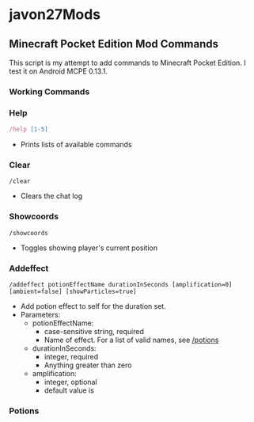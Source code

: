 # javon27Mods
## Minecraft Pocket Edition Mod Commands

This script is my attempt to add commands to Minecraft Pocket Edition. I test it on Android MCPE 0.13.1.

### Working Commands
### Help
```javascript
/help [1-5]
```
* Prints lists of available commands

### Clear
```
/clear
```
* Clears the chat log

### Showcoords
```
/showcoords
```
* Toggles showing player's current position

### Addeffect
```
/addeffect potionEffectName durationInSeconds [amplification=0] [ambient=false] [showParticles=true]
```
* Add potion effect to self for the duration set.
* Parameters:
	* potionEffectName: 
		* case-sensitive string, required
		* Name of effect. For a list of valid names, see [/potions](#Potions)
	* durationInSeconds: 
		* integer, required
		* Anything greater than zero
	* amplification:
		* integer, optional
		* default value is 

### Potions
